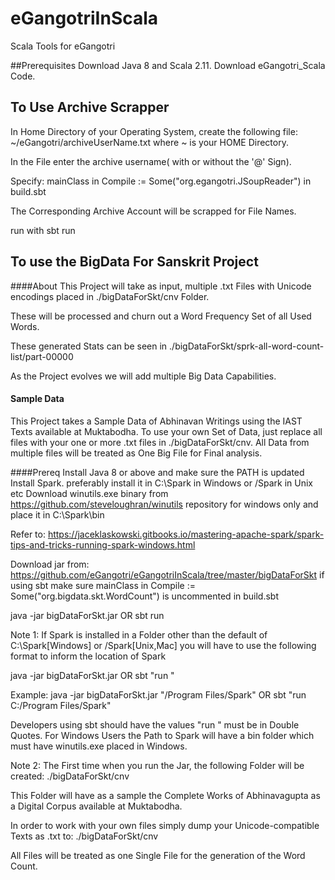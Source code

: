 # eGangotriInScala
Scala Tools for eGangotri

##Prerequisites
Download Java 8 and Scala 2.11. 
Download eGangotri_Scala Code.

## To Use Archive Scrapper
In Home Directory of your Operating System, create the following file:
~/eGangotri/archiveUserName.txt
where ~ is your HOME Directory.

In the File enter the archive username( with or without the '@' Sign).
 
Specify:
mainClass in Compile := Some("org.egangotri.JSoupReader")
in build.sbt

The Corresponding Archive Account will be scrapped for File Names.

run with sbt run

## To use the BigData For Sanskrit Project

####About
This Project will take as input, multiple .txt Files with Unicode encodings placed in 
./bigDataForSkt/cnv Folder.
 
These will be processed and churn out a Word Frequency Set of all Used Words.

These generated Stats can be seen in ./bigDataForSkt/sprk-all-word-count-list/part-00000 

As the Project evolves we will add multiple Big Data Capabilities.

#### Sample Data
This Project takes a Sample Data of Abhinavan Writings using the IAST Texts available at Muktabodha.
To use your own Set of Data, just replace all files with your one or more .txt files in ./bigDataForSkt/cnv. 
All Data from multiple files will be treated as One Big File for Final analysis.


####Prereq
Install Java 8 or above and make sure the PATH is updated
Install Spark.
preferably install it in C:\Spark in Windows or /Spark in Unix etc
Download winutils.exe binary from https://github.com/steveloughran/winutils repository for windows only and place it in C:\Spark\bin

Refer to:
https://jaceklaskowski.gitbooks.io/mastering-apache-spark/spark-tips-and-tricks-running-spark-windows.html

Download jar from:
https://github.com/eGangotri/eGangotriInScala/tree/master/bigDataForSkt
if using sbt make sure 
mainClass in Compile := Some("org.bigdata.skt.WordCount")
is uncommented in build.sbt

java -jar bigDataForSkt.jar
OR
sbt run

Note 1:
If Spark is installed in a Folder other than the default of C:\Spark[Windows] or /Spark[Unix,Mac]
you will have to use the following format to inform the location of Spark

java -jar bigDataForSkt.jar <PATH>
OR
sbt "run <PATH>"

Example:
java -jar bigDataForSkt.jar "/Program Files/Spark"
OR
sbt "run C:/Program Files/Spark"

Developers using sbt should have the values "run <PATH>" must be in Double Quotes.
For Windows Users the Path to Spark will have a bin folder which must have winutils.exe placed in Windows.

Note 2:
The First time when you run the Jar,  the following Folder will be created:
./bigDataForSkt/cnv

This Folder will have as a sample the Complete Works of Abhinavagupta as a Digital Corpus available at Muktabodha.

In order to work with your own files simply dump your Unicode-compatible Texts as .txt to:
./bigDataForSkt/cnv

All Files will be treated as one Single File for the generation of the Word Count.





